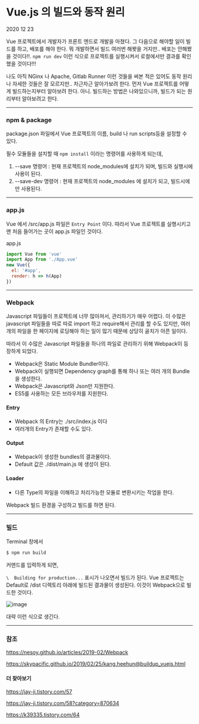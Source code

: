 # Vue.js 의 빌드와 동작 원리

2020 12 23

Vue 프로젝트에서 개발자가 프론트 엔드로 개발을 마쳤다. 그 다음으로 해야할 일이 빌드를 하고, 배포를 해야 한다. 뭐 개발하면서 빌드 여러번 해봣을 거지만.. 배포는 안해봤을 것이다!!. `npm run dev` 이런 식으로 프로젝트를 실행시켜서 로컬에서만 결과를 확인했을 것이다!!!

나도 아직 NGinx 나 Apache, Gitlab Runner 이런 것들을 써본 적은 있어도 동작 원리나 자세한 것들은 잘 모르지만.. 차근차근 알아가보려 한다. 먼저 Vue 프로젝트를 어떻게 빌드하는지부터 알아보려 한다. 아니. 빌드하는 방법은 나와있으니까, 빌드가 되는 원리부터 알아보려고 한다.

---

### npm & package

package.json 파일에서 Vue 프로젝트의 이름, build 나 run scripts등을 설정할 수 있다.

필수 모듈들을 설치할 때 `npm install` 이라는 명령어를 사용하게 되는데, 

1. --save 명령어 : 현재 프로젝트의 node_modules에 설치가 되며, 빌드와 실행시에 사용이 된다.
2. --save-dev 명령어 : 현재 프로젝트의 node_modules 에 설치가 되고, 빌드시에만 사용된다. 

---

### app.js

Vue 에서  /src/app.js 파일은 `Entry Point` 이다. 따라서 Vue 프로젝트를 실행시키고 맨 처음 들어가는 곳이 app.js 파일인 것이다.

app.js

```javascript
import Vue from 'vue'
import App from './App.vue'
new Vue({
  el: '#app',
  render: h => h(App)
})
```

---

### Webpack

Javascript 파일들이 프로젝트에 너무 많아져서, 관리하기가 매우 어렵다. 이 수많은 javascript 파일들을 따로 따로 import 하고 require해서 관리를 할 수도 있지만, 여러 개의 파일을 한 페이지에 로딩해야 하는 일이 많기 때문에 상당히 골치가 아픈 일이다.

따라서 이 수많은 Javascript 파일들을 하나의 파일로 관리하기 위해 Webpack이 등장하게 되었다.

- Webpack은 Static Module Bundler이다.
- Webpack이 실행되면 Dependency graph를 통해 하나 또는 여러 개의 Bundle을 생성한다.
- Webpack은 Javascript와 Json만 지원한다.
- ES5를 사용하는 모든 브라우저를 지원한다.

#### Entry

- Webpack 의 Entry는 ./src/index.js 이다
- 여러개의 Entry가 존재할 수도 있다.

#### Output

- Webpack이 생성한 bundles의 결과물이다.
- Default 값은 ./dist/main.js 에 생성이 된다.

#### Loader

- 다른 Type의 파일을 이해하고 처리가능한 모듈로 변환시키는 작업을 한다.



Webpack 빌드 환경을 구성하고 빌드를 하면 된다.

---

### 빌드

Terminal 창에서 

```bash
$ npm run build
```

커맨드를 입력하게 되면, 

`\  Building for production...` 표시가 나오면서 빌드가 된다. Vue 프로젝트는 Default로 /dist 디렉토리 아래에 빌드된 결과물이 생성된다. 이것이 Webpack으로 빌드한 것이다.

![image](https://user-images.githubusercontent.com/28242038/102968430-33d44800-4537-11eb-9f7f-d10e50c58f9a.png)

대략 이런 식으로 생긴다.

---

### 참조

https://nesoy.github.io/articles/2019-02/Webpack

https://skypacific.github.io/2019/02/25/kang.heehun@buildup_vuejs.html



#### 더 찾아보기

https://jay-ji.tistory.com/57

https://jay-ji.tistory.com/58?category=870634

https://k39335.tistory.com/64
